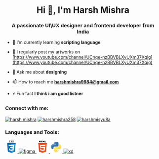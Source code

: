 <h1 align="center">Hi 👋, I'm Harsh Mishra</h1>
<h3 align="center">A passionate UI\UX designer and frontend developer from India</h3>

- 🌱 I’m currently learning **scripting language**

- 📝 I regularly post my artworks on [https://www.youtube.com/channel/UCnqe-nzBBVBLXyUXm37Xqig](https://www.youtube.com/channel/UCnqe-nzBBVBLXyUXm37Xqig)

- 💬 Ask me about **designing**

- 📫 How to reach me **harshmishra9984@gmail.com**

- ⚡ Fun fact **I think i am good listner**

<h3 align="left">Connect with me:</h3>
<p align="left">
<a href="https://linkedin.com/in/harsh mishra" target="blank"><img align="center" src="https://raw.githubusercontent.com/rahuldkjain/github-profile-readme-generator/master/src/images/icons/Social/linked-in-alt.svg" alt="harsh mishra" height="30" width="40" /></a>
<a href="https://instagram.com/harshmishra258" target="blank"><img align="center" src="https://raw.githubusercontent.com/rahuldkjain/github-profile-readme-generator/master/src/images/icons/Social/instagram.svg" alt="harshmishra258" height="30" width="40" /></a>
<a href="https://auth.geeksforgeeks.org/user/harshmisyu8a" target="blank"><img align="center" src="https://raw.githubusercontent.com/rahuldkjain/github-profile-readme-generator/master/src/images/icons/Social/geeks-for-geeks.svg" alt="harshmisyu8a" height="30" width="40" /></a>
</p>

<h3 align="left">Languages and Tools:</h3>
<p align="left"> <a href="https://www.w3schools.com/css/" target="_blank" rel="noreferrer"> <img src="https://raw.githubusercontent.com/devicons/devicon/master/icons/css3/css3-original-wordmark.svg" alt="css3" width="40" height="40"/> </a> <a href="https://www.figma.com/" target="_blank" rel="noreferrer"> <img src="https://www.vectorlogo.zone/logos/figma/figma-icon.svg" alt="figma" width="40" height="40"/> </a> <a href="https://www.w3.org/html/" target="_blank" rel="noreferrer"> <img src="https://raw.githubusercontent.com/devicons/devicon/master/icons/html5/html5-original-wordmark.svg" alt="html5" width="40" height="40"/> </a> <a href="https://www.python.org" target="_blank" rel="noreferrer"> <img src="https://raw.githubusercontent.com/devicons/devicon/master/icons/python/python-original.svg" alt="python" width="40" height="40"/> </a> <a href="https://www.adobe.com/products/xd.html" target="_blank" rel="noreferrer"> <img src="https://cdn.worldvectorlogo.com/logos/adobe-xd.svg" alt="xd" width="40" height="40"/> </a> </p>
